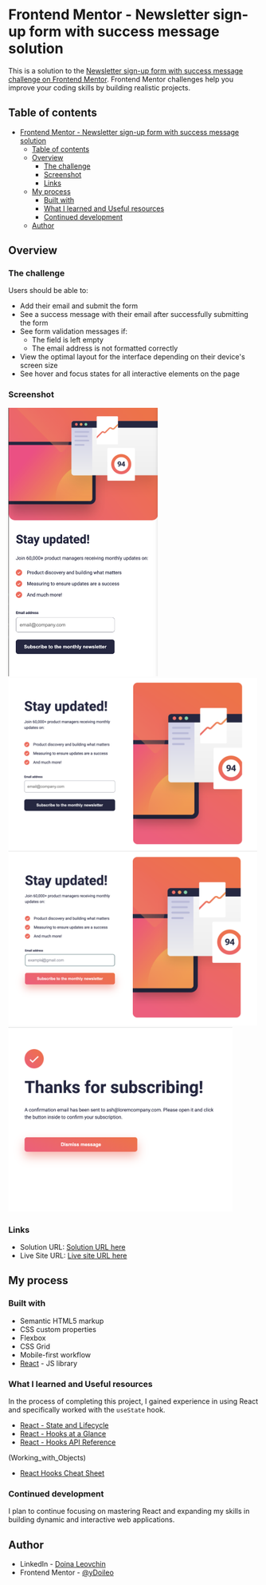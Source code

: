# Frontend Mentor - Newsletter sign-up form with success message solution

This is a solution to the [Newsletter sign-up form with success message challenge on Frontend Mentor](https://www.frontendmentor.io/challenges/newsletter-signup-form-with-success-message-3FC1AZbNrv). Frontend Mentor challenges help you improve your coding skills by building realistic projects. 

## Table of contents

- [Frontend Mentor - Newsletter sign-up form with success message solution](#frontend-mentor---newsletter-sign-up-form-with-success-message-solution)
  - [Table of contents](#table-of-contents)
  - [Overview](#overview)
    - [The challenge](#the-challenge)
    - [Screenshot](#screenshot)
    - [Links](#links)
  - [My process](#my-process)
    - [Built with](#built-with)
    - [What I learned and Useful resources](#what-i-learned-and-useful-resources)
    - [Continued development](#continued-development)
  - [Author](#author)


## Overview

### The challenge

Users should be able to:

- Add their email and submit the form
- See a success message with their email after successfully submitting the form
- See form validation messages if:
  - The field is left empty
  - The email address is not formatted correctly
- View the optimal layout for the interface depending on their device's screen size
- See hover and focus states for all interactive elements on the page

### Screenshot

<img src="./screenshots/screenshot-of-mobile.png" alt="Mobile screenshot" width="300" />
<img src="./screenshots/screenshot-of-desktop.png" alt="Desktop screenshot" width="500" /> 
<img src="./screenshots/screenshot-of-desktop-two.png" alt="Desktop screenshot with interactive elements" width="500" /> 
<img src="./screenshots/screenshot-of-success-message.png" alt="Success message screenshot" width="450" />



### Links

- Solution URL: [Solution URL here](https://www.frontendmentor.io/solutions/reactpowered-responsive-newsletter-form-chOYm5GhMo)
- Live Site URL: [Live site URL here](https://newsletter-form-app.netlify.app/)

## My process

### Built with

- Semantic HTML5 markup
- CSS custom properties
- Flexbox
- CSS Grid
- Mobile-first workflow
- [React](https://reactjs.org/) - JS library


### What I learned and Useful resources

In the process of completing this project, I gained experience in using React and specifically worked with the `useState` hook.

- [React - State and Lifecycle](https://reactjs.org/docs/state-and-lifecycle.html)
- [React - Hooks at a Glance](https://reactjs.org/docs/hooks-overview.html)
- [React - Hooks API Reference](https://reactjs.org/docs/hooks-reference.html)

(Working_with_Objects)
- [React Hooks Cheat Sheet](https://react-hooks-cheatsheet.com/)

### Continued development

I plan to continue focusing on mastering React and expanding my skills in building dynamic and interactive web applications.

## Author

- LinkedIn - [Doina Leovchin](https://www.linkedin.com/in/doinaleovchindeveloper/)
- Frontend Mentor - [@yDoileo](https://www.frontendmentor.io/profile/Doileo)

